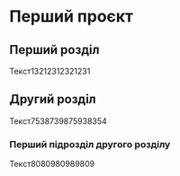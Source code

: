 # Перший проєкт

## Перший розділ
Текст13212312321231

## Другий розділ
Текст7538739875938354

### Перший підрозділ другого розділу
Текст8080980989809